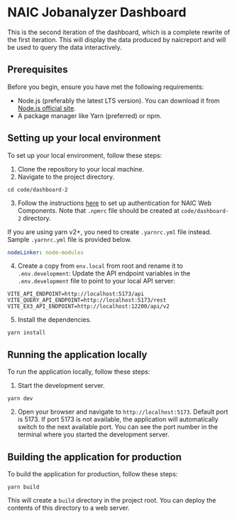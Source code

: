 # NAIC Jobanalyzer Dashboard

This is the second iteration of the dashboard, which is a complete rewrite of the first iteration.
This will display the data produced by naicreport and will be used to query the data interactively.

## Prerequisites

Before you begin, ensure you have met the following requirements:
- Node.js (preferably the latest LTS version). You can download it from [Node.js official site](https://nodejs.org/).
- A package manager like Yarn (preferred) or npm. 

## Setting up your local environment

To set up your local environment, follow these steps:

1. Clone the repository to your local machine.
2. Navigate to the project directory.
```commandline
cd code/dashboard-2
```
3. Follow the instructions [here](https://github.com/NAICNO/web-components/blob/main/README.md) to set up
authentication for NAIC Web Components. Note that `.npmrc` file should be created at `code/dashboard-2` directory.

If you are using yarn v2+, you need to create `.yarnrc.yml` file instead. Sample `.yarnrc.yml` file is provided below.
    
```yaml
nodeLinker: node-modules
```

4. Create a copy from `env.local` from root and rename it to `.env.development`:
Update the API endpoint variables in the `.env.development` file to point to your local API server:

```env
VITE_API_ENDPOINT=http://localhost:5173/api
VITE_QUERY_API_ENDPOINT=http://localhost:5173/rest
VITE_EX3_API_ENDPOINT=http://localhost:12200/api/v2
```

5. Install the dependencies.
```commandline
yarn install
```

## Running the application locally

To run the application locally, follow these steps:

1. Start the development server.
```commandline
yarn dev
```
2. Open your browser and navigate to `http://localhost:5173`. Default port is 5173. If port 5173 is not available, the
application will automatically switch to the next available port. You can see the port number in the terminal where you started the development server.

## Building the application for production

To build the application for production, follow these steps:

```commandline
yarn build
```

This will create a `build` directory in the project root. You can deploy the contents of this directory to a web server.
